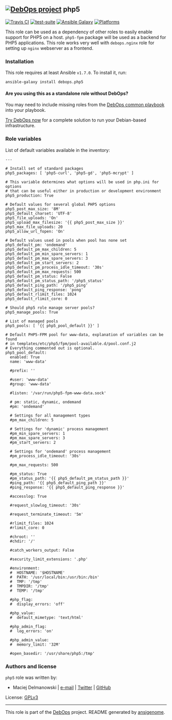
## [![DebOps project](http://debops.org/images/debops-small.png)](http://debops.org) php5



[![Travis CI](http://img.shields.io/travis/debops/ansible-php5.svg?style=flat)](http://travis-ci.org/debops/ansible-php5) [![test-suite](http://img.shields.io/badge/test--suite-ansible--php5-blue.svg?style=flat)](https://github.com/debops/test-suite/tree/master/ansible-php5/)  [![Ansible Galaxy](http://img.shields.io/badge/galaxy-debops.php5-660198.svg?style=flat)](https://galaxy.ansible.com/list#/roles/1585) [![Platforms](http://img.shields.io/badge/platforms-debian%20|%20ubuntu-lightgrey.svg?style=flat)](#)






This role can be used as a dependency of other roles to easily enable
support for PHP5 on a host. `php5-fpm` package will be used as a backend
for PHP5 applications. This role works very well with `debops.nginx` role
for setting up `nginx` webserver as a frontend.





### Installation

This role requires at least Ansible `v1.7.0`. To install it, run:

    ansible-galaxy install debops.php5

#### Are you using this as a standalone role without DebOps?

You may need to include missing roles from the [DebOps common
playbook](https://github.com/debops/debops-playbooks/blob/master/playbooks/common.yml)
into your playbook.

[Try DebOps now](https://github.com/debops/debops) for a complete solution to run your Debian-based infrastructure.








### Role variables

List of default variables available in the inventory:

    ---
    
    # Install set of standard packages
    php5_packages: [ 'php5-curl', 'php5-gd', 'php5-mcrypt' ]
    
    # This variable determines what options will be used in php.ini for options
    # that can be useful either in production or development environment
    php5_production: True
    
    # Default values for several global PHP5 options
    php5_post_max_size: '8M'
    php5_default_charset: 'UTF-8'
    php5_file_uploads: 'On'
    php5_upload_max_filesize: '{{ php5_post_max_size }}'
    php5_max_file_uploads: 20
    php5_allow_url_fopen: 'On'
    
    # Default values used in pools when pool has none set
    php5_default_pm: 'ondemand'
    php5_default_pm_max_children: 5
    php5_default_pm_min_spare_servers: 1
    php5_default_pm_max_spare_servers: 3
    php5_default_pm_start_servers: 2
    php5_default_pm_process_idle_timeout: '30s'
    php5_default_pm_max_requests: 500
    php5_default_pm_status: False
    php5_default_pm_status_path: '/php5_status'
    php5_default_ping_path: '/php5_ping'
    php5_default_ping_response: 'pong'
    php5_default_rlimit_files: 1024
    php5_default_rlimit_core: 0
    
    # Should php5 role manage server pools?
    php5_manage_pools: True
    
    # List of managed pools
    php5_pools: [ '{{ php5_pool_default }}' ]
    
    # Default PHP5-FPM pool for www-data, explanation of variables can be found
    # in templates/etc/php5/fpm/pool-available.d/pool.conf.j2
    # Everything commented out is optional.
    php5_pool_default:
      enabled: True
      name: 'www-data'
    
      #prefix: ''
    
      #user: 'www-data'
      #group: 'www-data'
    
      #listen: '/var/run/php5-fpm-www-data.sock'
    
      # pm: static, dynamic, ondemand
      #pm: 'ondemand'
    
      # Settings for all management types
      #pm_max_children: 5
    
      # Settings for 'dynamic' process management
      #pm_min_spare_servers: 1
      #pm_max_spare_servers: 3
      #pm_start_servers: 2
    
      # Settings for 'ondemand' process management
      #pm_process_idle_timeout: '30s'
    
      #pm_max_requests: 500
    
      #pm_status: True
      #pm_status_path: '{{ php5_default_pm_status_path }}'
      #ping_path: '{{ php5_default_ping_path }}'
      #ping_response: '{{ php5_default_ping_response }}'
    
      #accesslog: True
    
      #request_slowlog_timeout: '30s'
    
      #request_terminate_timeout: '5m'
    
      #rlimit_files: 1024
      #rlimit_core: 0
    
      #chroot: ''
      #chdir: '/'
    
      #catch_workers_output: False
    
      #security_limit_extensions: '.php'
    
      #environment:
      #  HOSTNAME: '$HOSTNAME'
      #  PATH: '/usr/local/bin:/usr/bin:/bin'
      #  TMP: '/tmp'
      #  TMPDIR: '/tmp'
      #  TEMP: '/tmp'
    
      #php_flag:
      #  display_errors: 'off'
    
      #php_value:
      #  default_mimetype: 'text/html'
    
      #php_admin_flag:
      #  log_errors: 'on'
    
      #php_admin_value:
      #  memory_limit: '32M'
    
      #open_basedir: '/usr/share/php5:/tmp'









### Authors and license

`php5` role was written by:

- Maciej Delmanowski | [e-mail](mailto:drybjed@gmail.com) | [Twitter](https://twitter.com/drybjed) | [GitHub](https://github.com/drybjed)

License: [GPLv3](https://tldrlegal.com/license/gnu-general-public-license-v3-%28gpl-3%29)



***

This role is part of the [DebOps](http://debops.org/) project. README generated by [ansigenome](https://github.com/nickjj/ansigenome/).

